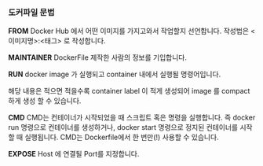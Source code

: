 ### 도커파일 문법

**FROM**
Docker Hub 에서 어떤 이미지를 가지고와서 작업할지 선언합니다. 작성법은 <이미지명>:<태그> 로 작성합니다.

**MAINTAINER**
DockerFile 제작한 사람의 정보를 기입합니다.

**RUN**
docker image 가 실행되고 container 내에서 실행될 명령어입니다.

해당 내용은 적으면 적을수록 container label 이 적게 생성되어 image 를 compact 하게 생성 할 수 있습니다.

**CMD**
CMD는 컨테이너가 시작되었을 때 스크립트 혹은 명령을 실행합니다.
즉 docker run 명령으로 컨테이너를 생성하거나, docker start 명령으로 정지된 컨테이너를 시작할 때 실행됩니다.
CMD는 Dockerfile에서 한 번만(!) 사용할 수 있습니다.

**EXPOSE**
Host 에 연결될 Port를 지정합니다.
